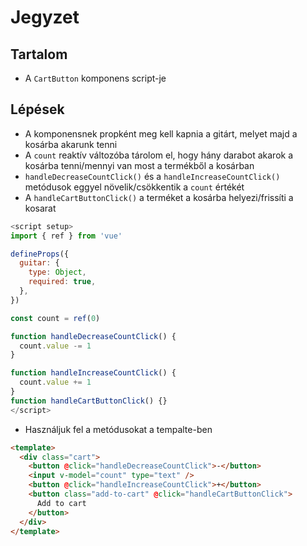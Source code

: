 # Jegyzet

## Tartalom

- A `CartButton` komponens script-je

## Lépések

- A komponensnek propként meg kell kapnia a gitárt, melyet majd a kosárba akarunk tenni
- A `count` reaktív változóba tárolom el, hogy hány darabot akarok a kosárba tenni/mennyi van most a termékből a kosárban
- `handleDecreaseCountClick()` és a `handleIncreaseCountClick()` metódusok eggyel növelik/csökkentik a `count` értékét
- A `handleCartButtonClick()` a terméket a kosárba helyezi/frissíti a kosarat

```js
<script setup>
import { ref } from 'vue'

defineProps({
  guitar: {
    type: Object,
    required: true,
  },
})

const count = ref(0)

function handleDecreaseCountClick() {
  count.value -= 1
}

function handleIncreaseCountClick() {
  count.value += 1
}
function handleCartButtonClick() {}
</script>
```

- Használjuk fel a metódusokat a tempalte-ben

```html
<template>
  <div class="cart">
    <button @click="handleDecreaseCountClick">-</button>
    <input v-model="count" type="text" />
    <button @click="handleIncreaseCountClick">+</button>
    <button class="add-to-cart" @click="handleCartButtonClick">
      Add to cart
    </button>
  </div>
</template>
```
